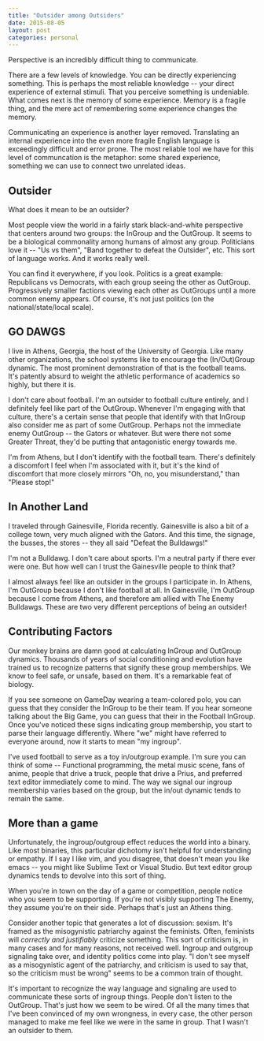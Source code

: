 ```yaml
---
title: "Outsider among Outsiders"
date: 2015-08-05
layout: post
categories: personal
---
```


Perspective is an incredibly difficult thing to communicate.

There are a few levels of knowledge.
You can be directly experiencing something.
This is perhaps the most reliable knowledge -- your direct experience of external stimuli.
That you perceive something is undeniable.
What comes next is the memory of some experience.
Memory is a fragile thing, and the mere act of remembering some experience changes the memory.

Communicating an experience is another layer removed.
Translating an internal experience into the even more fragile English language is exceedingly difficult and error prone.
The most reliable tool we have for this level of communcation is the metaphor:
some shared experience, something we can use to connect two unrelated ideas.

## Outsider

What does it mean to be an outsider?

Most people view the world in a fairly stark black-and-white perspective that centers around two groups:
the InGroup and the OutGroup.
It seems to be a biological commonality among humans of almost any group.
Politicians love it -- "Us vs them", "Band together to defeat the Outsider", etc.
This sort of language works.
And it works really well.

You can find it everywhere, if you look.
Politics is a great example: Republicans vs Democrats, with each group seeing the other as OutGroup.
Progressively smaller factions viewing each other as OutGroups until a more common enemy appears.
Of course, it's not just politics (on the national/state/local scale).

## GO DAWGS

I live in Athens, Georgia, the host of the University of Georgia.
Like many other organizations, the school systems like to encourage the (In/Out)Group dynamic.
The most prominent demonstration of that is the football teams.
It's patently absurd to weight the athletic performance of academics so highly, but there it is.

I don't care about football.
I'm an outsider to football culture entirely, and I definitely feel like part of the OutGroup.
Whenever I'm engaging with that culture, there's a certain sense that people that identify with that InGroup also consider me as part of some OutGroup.
Perhaps not the immediate enemy OutGroup -- the Gators or whatever.
But were there not some Greater Threat, they'd be putting that antagonistic energy towards me.

I'm from Athens, but I don't identify with the football team.
There's definitely a discomfort I feel when I'm associated with it,
but it's the kind of discomfort that more closely mirrors "Oh, no, you misunderstand,"
than "Please stop!"

## In Another Land

I traveled through Gainesville, Florida recently.
Gainesville is also a bit of a college town, very much aligned with the Gators.
And this time, the signage, the busses, the stores --
they all said "Defeat the Bulldawgs!"

I'm not a Bulldawg.
I don't care about sports.
I'm a neutral party if there ever were one.
But how well can I trust the Gainesville people to think that?

I almost always feel like an outsider in the groups I participate in.
In Athens, I'm OutGroup because I don't like football at all.
In Gainesville, I'm OutGroup because I come from Athens, and therefore am allied with The Enemy Bulldawgs.
These are two very different perceptions of being an outsider!

## Contributing Factors

Our monkey brains are damn good at calculating InGroup and OutGroup dynamics.
Thousands of years of social conditioning and evolution have trained us to recognize patterns that signify these group memberships.
We know to feel safe, or unsafe, based on them.
It's a remarkable feat of biology.

If you see someone on GameDay wearing a team-colored polo, you can guess that they consider the InGroup to be their team.
If you hear someone talking about the Big Game, you can guess that their in the Football InGroup.
Once you've noticed these signs indicating group membership, you start to parse their language differently.
Where "we" might have referred to everyone around, now it starts to mean "my ingroup".

I've used football to serve as a toy in/outgroup example.
I'm sure you can think of some -- Functional programming, the metal music scene, fans of anime, people that drive a truck, people that drive a Prius, and preferred text editor immediately come to mind.
The way we signal our ingroup membership varies based on the group, but the in/out dynamic tends to remain the same.

## More than a game

Unfortunately, the ingroup/outgroup effect reduces the world into a binary.
Like most binaries, this particular dichotomy isn't helpful for understanding or empathy.
If I say I like vim, and you disagree, that doesn't mean you like emacs -- you might like Sublime Text or Visual Studio.
But text editor group dynamics tends to devolve into this sort of thing.

When you're in town on the day of a game or competition, people notice who you seem to be supporting.
If you're not visibly supporting The Enemy, they assume you're on their side.
Perhaps that's just an Athens thing.

Consider another topic that generates a lot of discussion: sexism.
It's framed as the misogynistic patriarchy against the feminists.
Often, feminists will *correctly and justifiably* criticize something.
This sort of criticism is, in many cases and for many reasons, not received well.
Ingroup and outgroup signaling take over, and identity politics come into play.
"I don't see myself as a misogynistic agent of the patriarchy, and criticism is used to say that, so the criticism must be wrong" seems to be a common train of thought.

It's important to recognize the way language and signaling are used to communicate these sorts of ingroup things.
People don't listen to the OutGroup.
That's just how we seem to be wired.
Of all the many times that I've been convinced of my own wrongness, in every case, the other person managed to make me feel like we were in the same in group.
That I wasn't an outsider to them.
